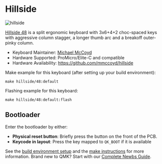 # Hillside

![hillside](https://imgur.com/XW0rX13.png)

[Hillside 48](https://github.com/mmccoyd/hillside)
 is a split ergonomic keyboard
 with 3x6+4+2 choc-spaced keys with aggressive column stagger,
 a longer thumb arc and a breakoff outer-pinky column.

* Keyboard Maintainer: [Michael McCoyd](https://github.com/mmccoyd)
* Hardware Supported: ProMicro/Elite-C and compatible
* Hardware Availability: https://github.com/mmccoyd/hillside

Make example for this keyboard (after setting up your build environment):

    make hillside/48:default

Flashing example for this keyboard:

    make hillside/48:default:flash

## Bootloader

Enter the bootloader by either:

* **Physical reset button**: Briefly press the button on the front of the PCB.
* **Keycode in layout**: Press the key mapped to `QK_BOOT` if it is available

See the [build environment setup](https://docs.qmk.fm/#/getting_started_build_tools) and the [make instructions](https://docs.qmk.fm/#/getting_started_make_guide) for more information. Brand new to QMK? Start with our [Complete Newbs Guide](https://docs.qmk.fm/#/newbs).
